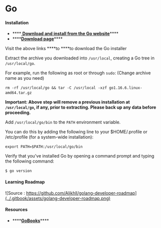 # Go

#### Installation

* \*\*\*\*[ **Download and install from the Go website**](https://golang.org/doc/install)\*\*\*\*
* \*\*\*\*[**Download page**](https://golang.org/dl/)\*\*\*\*

Visit the above links ****to ****to download the Go installer

Extract the archive you downloaded into `/usr/local`, creating a Go tree in `/usr/local/go`.

 For example, run the following as root or through `sudo`: \(Change archive name as you need\)

```text
rm -rf /usr/local/go && tar -C /usr/local -xzf go1.16.6.linux-amd64.tar.gz
```

**Important: Above step will remove a previous installation at `/usr/local/go`, if any, prior to extracting. Please back up any data before proceeding.**

Add `/usr/local/go/bin` to the `PATH` environment variable.

 You can do this by adding the following line to your $HOME/.profile or /etc/profile \(for a system-wide installation\):

```text
export PATH=$PATH:/usr/local/go/bin
```

Verify that you've installed Go by opening a command prompt and typing the following command:

```
$ go version
```

#### Learning Roadmap

![Source : https://github.com/Alikhll/golang-developer-roadmap](../.gitbook/assets/golang-developer-roadmap.png)

#### Resources

*  ****[**GoBooks**](https://github.com/dariubs/GoBooks)\*\*\*\*

